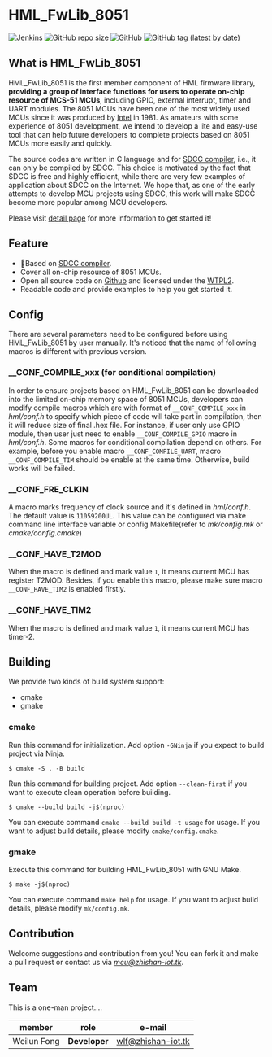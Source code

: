 # HML_FwLib_8051
[![Jenkins](https://img.shields.io/jenkins/build?jobUrl=http%3A%2F%2Fjenkins.zhishan-iot.tk%3A12463%2Fjob%2FHML_FwLib_8051)](http://jenkins.zhishan-iot.tk:12463/job/HML_FwLib_8051)
[![GitHub repo size](https://img.shields.io/github/repo-size/MCU-ZHISHAN-IoT/HML_FwLib_8051)](https://github.com/MCU-ZHISHAN-IoT/HML_FwLib_8051)
[![GitHub](https://img.shields.io/github/license/MCU-ZHISHAN-IoT/HML_FwLib_8051)](https://github.com/MCU-ZHISHAN-IoT/HML_FwLib_8051/blob/master/LICENSE)
[![GitHub tag (latest by date)](https://img.shields.io/github/v/tag/MCU-ZHISHAN-IoT/HML_FwLib_8051?color=26a69a)](https://github.com/MCU-ZHISHAN-IoT/HML_FwLib_8051/tags)

## What is HML_FwLib_8051
HML_FwLib_8051 is the first member component of HML firmware library, **providing a group of interface functions for users to 
operate on-chip resource of MCS-51 MCUs**, including GPIO, external interrupt, timer and UART modules. The 8051 MCUs have been 
one of the most widely used MCUs since it was produced by [Intel](https://www.intel.com/) in 1981. As amateurs with some 
experience of 8051 development, we intend to develop a lite and easy-use tool that can help future developers to complete 
projects based on 8051 MCUs more easily and quickly.

The source codes are written in C language and for [SDCC compiler](http://sdcc.sourceforge.net/), i.e., it can only be compiled
by SDCC. This choice is motivated by the fact that SDCC is free and highly efficient, while there are very few examples of 
application about SDCC on the Internet. We hope that, as one of the early attempts to develop MCU projects using SDCC, this work
will make SDCC become more popular among MCU developers.

Please visit [detail page](https://hw.zhishan-iot.tk/page/hml/detail/fwlib_stc8051.html) for more information to get started it!

## Feature
+ :dart:Based on [SDCC compiler](http://sdcc.sourceforge.net/).
+ Cover all on-chip resource of 8051 MCUs.
+ Open all source code on [Github](https://github.com) and licensed under the [WTPL2](http://wtfpl2.com/).
+ Readable code and provide examples to help you get started it.

## Config
There are several parameters need to be configured before using HML_FwLib_8051 by user manually. It's noticed that the name of 
following macros is different with previous version.
### \_\_CONF\_COMPILE\_xxx (for conditional compilation)
In order to ensure projects based on HML_FwLib_8051 can be downloaded into the limited on-chip memory space of 8051 MCUs, 
developers can modify compile macros which are with format of `__CONF_COMPILE_xxx` in *hml/conf.h* to specify which piece of 
code will take part in compilation, then it will reduce size of final .hex file. For instance, if user only use GPIO module, 
then user just need to enable `__CONF_COMPILE_GPIO` macro in *hml/conf.h*. Some macros for conditional compilation depend on
others. For example, before you enable macro `__CONF_COMPILE_UART`, macro `__CONF_COMPILE_TIM` should be enable at the same 
time. Otherwise, build works will be failed.
### \_\_CONF\_FRE\_CLKIN
A macro marks frequency of clock source and it's defined in *hml/conf.h*. The default value is `11059200UL`. This value can be 
configured via make command line interface variable or config Makefile(refer to *mk/config.mk* or *cmake/config.cmake*)
### \_\_CONF\_HAVE\_T2MOD
When the macro is defined and mark value `1`, it means current MCU has register T2MOD. Besides, if you enable this macro, please
make sure macro `__CONF_HAVE_TIM2` is enabled firstly.
### \_\_CONF\_HAVE\_TIM2
When the macro is defined and mark value `1`, it means current MCU has timer-2.

## Building
We provide two kinds of build system support:
* cmake
* gmake
### cmake
Run this command for initialization. Add option `-GNinja` if you expect to build project via Ninja.
```
$ cmake -S . -B build
```
Run this command for building project. Add option `--clean-first` if you want to execute clean operation before building.
```
$ cmake --build build -j$(nproc)
```
You can execute command `cmake --build build -t usage` for usage. If you want to adjust build details, please modify `cmake/config.cmake`.
### gmake
Execute this command for building HML_FwLib_8051 with GNU Make.
```
$ make -j$(nproc)
```
You can execute command `make help` for usage. If you want to adjust build details, please modify `mk/config.mk`.

## Contribution
Welcome suggestions and contribution from you! You can fork it and make a pull request or contact us via *[mcu@zhishan-iot.tk](mailto:mcu@zhishan-iot.tk)*.

## Team
This is a one-man project....

|member        | role              |e-mail                        |
|--------------|-------------------|------------------------------|
| Weilun Fong  | **Developer**     |[wlf@zhishan-iot.tk](mailto:wlf@zhishan-iot.tk) |
